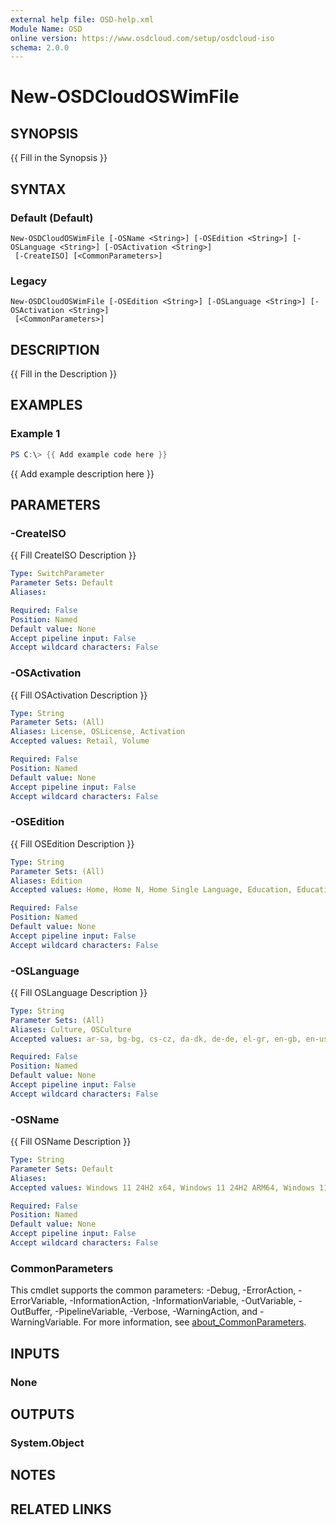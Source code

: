 ```yaml
---
external help file: OSD-help.xml
Module Name: OSD
online version: https://www.osdcloud.com/setup/osdcloud-iso
schema: 2.0.0
---
```


# New-OSDCloudOSWimFile

## SYNOPSIS
{{ Fill in the Synopsis }}

## SYNTAX

### Default (Default)
```
New-OSDCloudOSWimFile [-OSName <String>] [-OSEdition <String>] [-OSLanguage <String>] [-OSActivation <String>]
 [-CreateISO] [<CommonParameters>]
```

### Legacy
```
New-OSDCloudOSWimFile [-OSEdition <String>] [-OSLanguage <String>] [-OSActivation <String>]
 [<CommonParameters>]
```

## DESCRIPTION
{{ Fill in the Description }}

## EXAMPLES

### Example 1
```powershell
PS C:\> {{ Add example code here }}
```

{{ Add example description here }}

## PARAMETERS

### -CreateISO
{{ Fill CreateISO Description }}

```yaml
Type: SwitchParameter
Parameter Sets: Default
Aliases:

Required: False
Position: Named
Default value: None
Accept pipeline input: False
Accept wildcard characters: False
```

### -OSActivation
{{ Fill OSActivation Description }}

```yaml
Type: String
Parameter Sets: (All)
Aliases: License, OSLicense, Activation
Accepted values: Retail, Volume

Required: False
Position: Named
Default value: None
Accept pipeline input: False
Accept wildcard characters: False
```

### -OSEdition
{{ Fill OSEdition Description }}

```yaml
Type: String
Parameter Sets: (All)
Aliases: Edition
Accepted values: Home, Home N, Home Single Language, Education, Education N, Enterprise, Enterprise N, Pro, Pro N

Required: False
Position: Named
Default value: None
Accept pipeline input: False
Accept wildcard characters: False
```

### -OSLanguage
{{ Fill OSLanguage Description }}

```yaml
Type: String
Parameter Sets: (All)
Aliases: Culture, OSCulture
Accepted values: ar-sa, bg-bg, cs-cz, da-dk, de-de, el-gr, en-gb, en-us, es-es, es-mx, et-ee, fi-fi, fr-ca, fr-fr, he-il, hr-hr, hu-hu, it-it, ja-jp, ko-kr, lt-lt, lv-lv, nb-no, nl-nl, pl-pl, pt-br, pt-pt, ro-ro, ru-ru, sk-sk, sl-si, sr-latn-rs, sv-se, th-th, tr-tr, uk-ua, zh-cn, zh-tw

Required: False
Position: Named
Default value: None
Accept pipeline input: False
Accept wildcard characters: False
```

### -OSName
{{ Fill OSName Description }}

```yaml
Type: String
Parameter Sets: Default
Aliases:
Accepted values: Windows 11 24H2 x64, Windows 11 24H2 ARM64, Windows 11 23H2 x64, Windows 11 23H2 ARM64, Windows 11 22H2 x64, Windows 11 21H2 x64, Windows 10 22H2 x64, Windows 10 22H2 ARM64

Required: False
Position: Named
Default value: None
Accept pipeline input: False
Accept wildcard characters: False
```

### CommonParameters
This cmdlet supports the common parameters: -Debug, -ErrorAction, -ErrorVariable, -InformationAction, -InformationVariable, -OutVariable, -OutBuffer, -PipelineVariable, -Verbose, -WarningAction, and -WarningVariable. For more information, see [about_CommonParameters](http://go.microsoft.com/fwlink/?LinkID=113216).

## INPUTS

### None

## OUTPUTS

### System.Object
## NOTES

## RELATED LINKS
